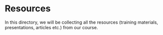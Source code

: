 # Resources

In this directory, we will be collecting all the resources (training materials, presentations, articles etc.) from our course.
